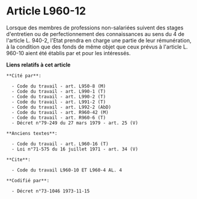# Article L960-12

Lorsque des membres de professions non-salariées suivent des stages d'entretien ou de perfectionnement des connaissances au
sens du 4  de l'article L. 940-2, l'Etat prendra en charge une partie de leur rémunération, à la condition que des fonds de
même objet que ceux prévus à l'article L. 960-10 aient été établis par et pour les intéressés.

**Liens relatifs à cet article**

	**Cité par**:

	  - Code du travail - art. L950-8 (M)
	  - Code du travail - art. L990-1 (T)
	  - Code du travail - art. L990-2 (T)
	  - Code du travail - art. L991-2 (T)
	  - Code du travail - art. L992-2 (AbD)
	  - Code du travail - art. R960-42 (M)
	  - Code du travail - art. R960-6 (T)
	  - Décret n°79-249 du 27 mars 1979 - art. 25 (V)

	**Anciens textes**:

	  - Code du travail - art. L960-16 (T)
	  - Loi n°71-575 du 16 juillet 1971 - art. 34 (V)

	**Cite**:

	  - Code du travail L960-10 ET L960-4 AL. 4

	**Codifié par**:

	  - Décret n°73-1046 1973-11-15
